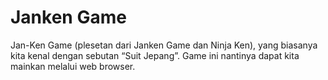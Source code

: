 # Janken Game

Jan-Ken Game (plesetan dari Janken Game dan Ninja Ken), yang biasanya kita kenal dengan sebutan “Suit Jepang”. Game ini nantinya dapat kita mainkan melalui web browser.
